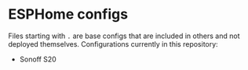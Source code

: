 # ESPHome configs

Files starting with `.` are base configs that are included in others and not deployed themselves.
Configurations currently in this repository:

- Sonoff S20
